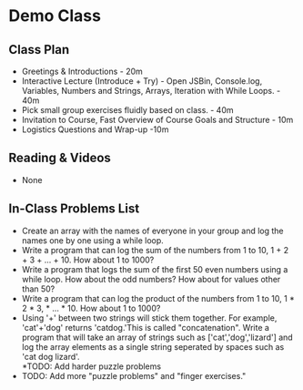 # Demo Class 

## Class Plan
* Greetings &amp; Introductions - 20m
* Interactive Lecture (Introduce + Try) - Open JSBin, Console.log, Variables, Numbers and Strings, Arrays, Iteration with While Loops. - 40m
* Pick small group exercises fluidly based on class. - 40m
* Invitation to Course, Fast Overview of Course Goals and Structure - 10m
* Logistics Questions and Wrap-up -10m 

## Reading & Videos
* None

## In-Class Problems List
* Create an array with the names of everyone in your group and log the names one by one using a while loop.
* Write a program that can log the sum of the numbers from 1 to 10, 1 + 2 + 3 + ... + 10. How about 1 to 1000?
* Write a program that logs the sum of the first 50 even numbers using a while loop. How about the odd numbers? How about for values other than 50?
* Write a program that can log the product of the numbers from 1 to 10, 1 * 2 * 3, * ... * 10. How about 1 to 1000?
* Using '+' between two strings will stick them together. For example, 'cat'+'dog' returns 'catdog.'This is called "concatenation". Write a program that will take an array of strings such as ['cat','dog','lizard'] and log the array elements as a single string seperated by spaces such as 'cat dog lizard'.  
*TODO: Add harder puzzle problems 
* TODO: Add more "puzzle problems" and "finger exercises."

